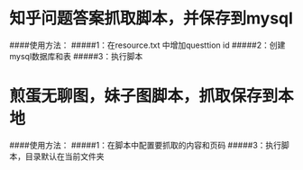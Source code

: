 # 知乎问题答案抓取脚本，并保存到mysql

####使用方法： 
#####1：在resource.txt 中增加questtion id
#####2：创建mysql数据库和表
#####3：执行脚本


# 煎蛋无聊图，妹子图脚本，抓取保存到本地
####使用方法： 
#####1：在脚本中配置要抓取的内容和页码
#####3：执行脚本，目录默认在当前文件夹

